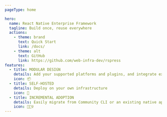 ```yaml
---
pageType: home

hero:
  name: React Native Enterprise Framework
  tagline: Build once, reuse everywhere
  actions:
    - theme: brand
      text: Quick Start
      link: /docs/
    - theme: alt
      text: GitHub
      link: https://github.com/web-infra-dev/rspress
features:
  - title: MODULAR DESIGN
    details: Add your supported platforms and plugins, and integrate existing tools
    icon: 📦
  - title: SELF-HOSTED
    details: Deploy on your own infrastructure
    icon: 🥞
  - title: INCREMENTAL ADOPTION
    details: Easily migrate from Community CLI or an existing native app
    icon: 🏃🏻‍♀️
---
```

